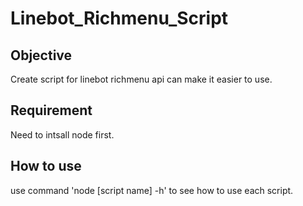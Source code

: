 # Linebot_Richmenu_Script

## Objective
Create script for linebot richmenu api can make it easier to use.

## Requirement
Need to intsall node first.

## How to use
use command 'node [script name] -h'
to see how to use each script.
